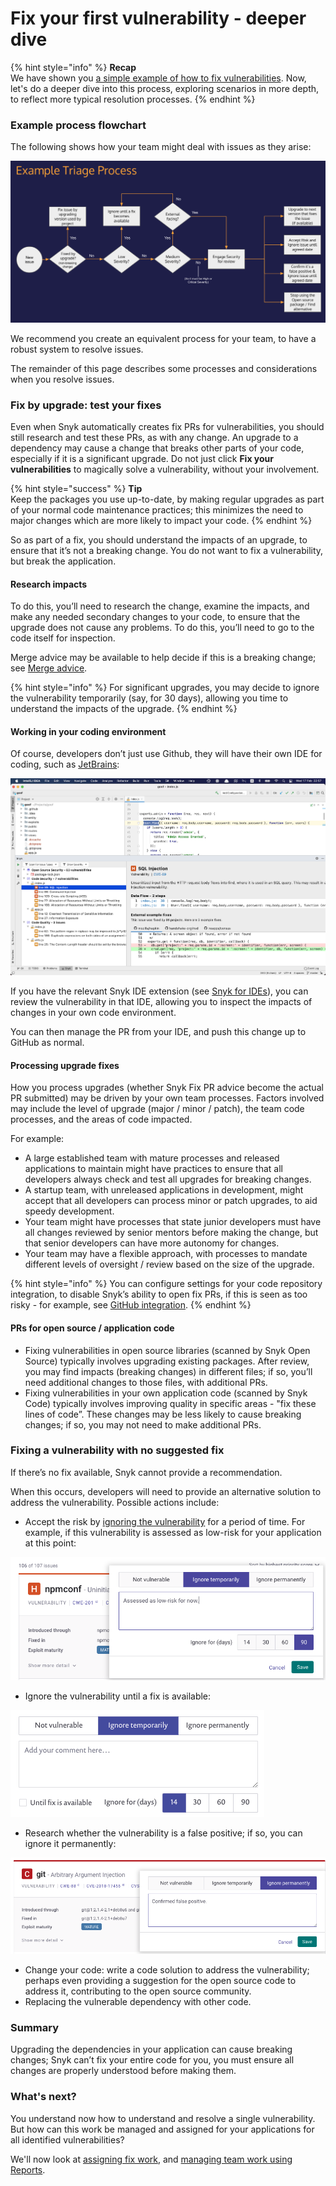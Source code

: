 # Fix your first vulnerability - deeper dive

{% hint style="info" %}
**Recap**\
We have shown you [a simple example of how to fix vulnerabilities](fix-your-first-vulnerability.md). Now, let's do a deeper dive into this process, exploring scenarios in more depth, to reflect more typical resolution processes.
{% endhint %}

### Example process flowchart

The following shows how your team might deal with issues as they arise:

![](<../../.gitbook/assets/image (320).png>)

We recommend you create an equivalent process for your team, to have a robust system to resolve issues.

The remainder of this page describes some processes and considerations when you resolve issues.

### Fix by upgrade: test your fixes

Even when Snyk automatically creates fix PRs for vulnerabilities, you should still research and test these PRs, as with any change. An upgrade to a dependency may cause a change that breaks other parts of your code, especially if it is a significant upgrade. Do not just click **Fix your vulnerabilities** to magically solve a vulnerability, without your involvement.

{% hint style="success" %}
**Tip**\
Keep the packages you use up-to-date, by making regular upgrades as part of your normal code maintenance practices; this minimizes the need to major changes which are more likely to impact your code.
{% endhint %}

So as part of a fix, you should understand the impacts of an upgrade, to ensure that it’s not a breaking change. You do not want to fix a vulnerability, but break the application.

#### Research impacts

To do this, you’ll need to research the change, examine the impacts, and make any needed secondary changes to your code, to ensure that the upgrade does not cause any problems. To do this, you’ll need to go to the code itself for inspection.

Merge advice may be available to help decide if this is a breaking change; see [Merge advice](https://docs.snyk.io/features/fixing-and-prioritizing-issues/starting-to-fix-vulnerabilities/merge-advice).

{% hint style="info" %}
For significant upgrades, you may decide to ignore the vulnerability temporarily (say, for 30 days), allowing you time to understand the impacts of the upgrade.
{% endhint %}

#### Working in your coding environment

Of course, developers don’t just use Github, they will have their own IDE for coding, such as  [JetBrains](../../ide-tools/jetbrains-plugins/):

![](<../../.gitbook/assets/image (168) (1) (1).png>)

If you have the relevant Snyk IDE extension (see [Snyk for IDEs](../../ide-tools/)), you can review the vulnerability in that IDE, allowing you to inspect the impacts of changes in your own code environment.

You can then manage the PR from your IDE, and push this change up to GitHub as normal.

#### Processing upgrade fixes

How you process upgrades (whether Snyk Fix PR advice become the actual PR submitted) may be driven by your own team processes. Factors involved may include the level of upgrade (major / minor / patch), the team code processes, and the areas of code impacted.

For example:

* A large established team with mature processes and released applications to maintain might have practices to ensure that all developers always check and test all upgrades for breaking changes.
* A startup team, with unreleased applications in development, might accept that all developers can process minor or patch upgrades, to aid speedy development.
* Your team might have processes that state junior developers must have all changes reviewed by senior mentors before making the change, but that senior developers can have more autonomy for changes.
* Your team may have a flexible approach, with processes to mandate different levels of oversight / review based on the size of the upgrade.

{% hint style="info" %}
You can configure settings for your code repository integration, to disable Snyk’s ability to open fix PRs, if this is seen as too risky - for example, see [GitHub integration](../../integrations/git-repository-scm-integrations/github-integration.md).
{% endhint %}

#### PRs for open source / application code&#x20;

* Fixing vulnerabilities in open source libraries (scanned by Snyk Open Source) typically involves upgrading existing packages. After review, you may find impacts (breaking changes) in different files; if so, you’ll need additional changes to those files, with additional PRs.
* Fixing vulnerabilities in your own application code (scanned by Snyk Code) typically involves improving quality in specific areas - "fix these lines of code”. These changes may be less likely to cause breaking changes; if so, you may not need to make additional PRs.

### Fixing a vulnerability with no suggested fix

If there’s no fix available, Snyk cannot provide a recommendation.

When this occurs, developers will need to provide an alternative solution to address the vulnerability. Possible actions include:

* Accept the risk by [ignoring the vulnerability](../../features/fixing-and-prioritizing-issues/issue-management/ignore-issues.md) for a period of time. For example, if this vulnerability is assessed as low-risk for your application at this point:

![](<../../.gitbook/assets/Screenshot 2022-07-20 at 16.48.59.png>)

* Ignore the vulnerability until a fix is available:

![](<../../.gitbook/assets/image (305).png>)

* Research whether the vulnerability is a false positive; if so, you can ignore it permanently:

![](<../../.gitbook/assets/Screenshot 2022-07-20 at 16.46.09.png>)

* Change your code: write a code solution to address the vulnerability; perhaps even providing a suggestion for the open source code to address it, contributing to the open source community.
* Replacing the vulnerable dependency with other code.&#x20;

### Summary

Upgrading the dependencies in your application can cause breaking changes; Snyk can’t fix your entire code for you, you must ensure all changes are properly understood before making them.

### What's next?&#x20;

You understand now how to understand and resolve a single vulnerability. But how can this work be managed and assigned for your applications for all identified vulnerabilities?

We'll now look at [assigning fix work](assign-fix-work.md), and [managing team work using Reports](manage-team-work-using-reports.md).
